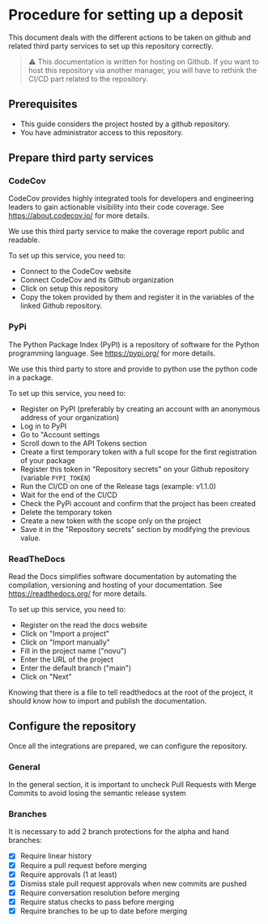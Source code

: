 # Procedure for setting up a deposit

This document deals with the different actions to be taken on github and
related third party services to set up this repository correctly.

> :warning: This documentation is written for hosting on Github. If you want
> to host this repository via another manager, you will have to rethink the
> CI/CD part related to the repository.

## Prerequisites

- This guide considers the project hosted by a github repository.
- You have administrator access to this repository.

## Prepare third party services

### CodeCov

CodeCov provides highly integrated tools for developers and engineering leaders to gain actionable visibility into their code coverage.
See https://about.codecov.io/ for more details.

We use this third party service to make the coverage report public and readable.

To set up this service, you need to:

- Connect to the CodeCov website
- Connect CodeCov and its Github organization
- Click on setup this repository
- Copy the token provided by them and register it in the variables of the linked Github repository.

### PyPi

The Python Package Index (PyPI) is a repository of software for the Python programming language.
See https://pypi.org/ for more details.

We use this third party to store and provide to python use the python code in a package.

To set up this service, you need to:

- Register on PyPI (preferably by creating an account with an anonymous address of your organization)
- Log in to PyPI
- Go to "Account settings
- Scroll down to the API Tokens section
- Create a first temporary token with a full scope for the first registration of your package
- Register this token in "Repository secrets" on your Github repository (variable `PYPI_TOKEN`)
- Run the CI/CD on one of the Release tags (example: v1.1.0)
- Wait for the end of the CI/CD
- Check the PyPi account and confirm that the project has been created
- Delete the temporary token
- Create a new token with the scope only on the project
- Save it in the "Repository secrets" section by modifying the previous value.

### ReadTheDocs

Read the Docs simplifies software documentation by automating the compilation, versioning and hosting of your documentation.
See https://readthedocs.org/ for more details.

To set up this service, you need to:

- Register on the read the docs website
- Click on "Import a project"
- Click on "Import manually"
- Fill in the project name ("novu")
- Enter the URL of the project
- Enter the default branch ("main")
- Click on "Next"

Knowing that there is a file to tell readthedocs at the root of the project, it should know how to import and publish the documentation.

## Configure the repository

Once all the integrations are prepared, we can configure the repository.

### General

In the general section, it is important to uncheck Pull Requests with Merge Commits to avoid losing the semantic release system

### Branches

It is necessary to add 2 branch protections for the alpha and hand branches:

- [x] Require linear history
- [x] Require a pull request before merging
- [x] Require approvals (1 at least)
- [x] Dismiss stale pull request approvals when new commits are pushed
- [x] Require conversation resolution before merging
- [x] Require status checks to pass before merging
- [x] Require branches to be up to date before merging
